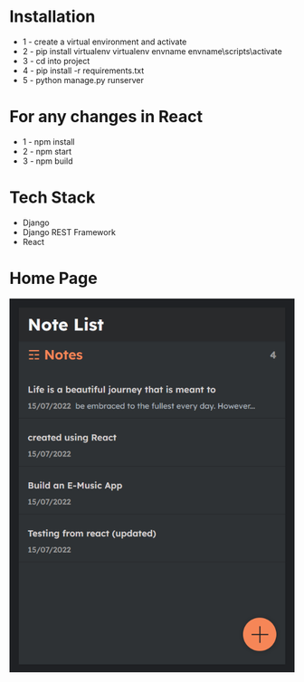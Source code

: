 # Installation

- 1 - create a virtual environment and activate
- 2 - pip install virtualenv
      virtualenv envname
      envname\scripts\activate
- 3 - cd into project
- 4 - pip install -r requirements.txt
- 5 - python manage.py runserver

# For any changes in React

- 1 - npm install 
- 2 - npm start
- 3 - npm build

# Tech Stack

- Django
- Django REST Framework
- React

# Home Page

<img src="1.png">

